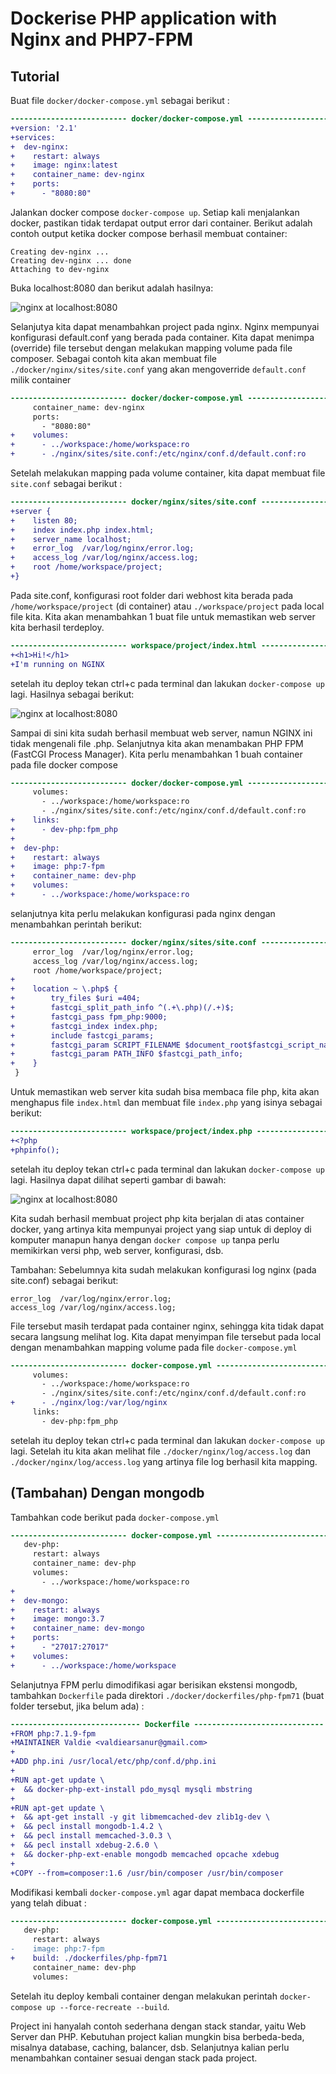 # Dockerise PHP application with Nginx and PHP7-FPM
## Tutorial

Buat file `docker/docker-compose.yml` sebagai berikut :

``` diff
-------------------------- docker/docker-compose.yml --------------------------
+version: '2.1'
+services:
+  dev-nginx:
+    restart: always
+    image: nginx:latest
+    container_name: dev-nginx
+    ports:
+      - "8080:80"
```

Jalankan docker compose `docker-compose up`. Setiap kali menjalankan docker, pastikan tidak terdapat output error dari container. Berikut adalah contoh output ketika docker compose berhasil membuat container:
```
Creating dev-nginx ...
Creating dev-nginx ... done
Attaching to dev-nginx
```
Buka localhost:8080 dan berikut adalah hasilnya:

![nginx at localhost:8080](https://raw.githubusercontent.com/valdiearsanur/dockerize-php-nginx/master/readme_asset/1.png)

Selanjutya kita dapat menambahkan project pada nginx. Nginx mempunyai konfigurasi default.conf yang berada pada container. Kita dapat menimpa (override) file tersebut dengan melakukan mapping volume pada file composer. Sebagai contoh kita akan membuat file `./docker/nginx/sites/site.conf` yang akan mengoverride `default.conf` milik container

``` diff
-------------------------- docker/docker-compose.yml --------------------------
     container_name: dev-nginx
     ports:
       - "8080:80"
+    volumes:
+      - ../workspace:/home/workspace:ro
+      - ./nginx/sites/site.conf:/etc/nginx/conf.d/default.conf:ro
```

Setelah melakukan mapping pada volume container, kita dapat membuat file `site.conf` sebagai berikut :

``` diff
-------------------------- docker/nginx/sites/site.conf --------------------------
+server {
+    listen 80;
+    index index.php index.html;
+    server_name localhost;
+    error_log  /var/log/nginx/error.log;
+    access_log /var/log/nginx/access.log;
+    root /home/workspace/project;
+}
```

Pada site.conf, konfigurasi root folder dari webhost kita berada pada `/home/workspace/project` (di container) atau `./workspace/project` pada local file kita. Kita akan menambahkan 1 buat file  untuk memastikan web server kita berhasil terdeploy.

``` diff
-------------------------- workspace/project/index.html --------------------------
+<h1>Hi!</h1>
+I'm running on NGINX 
```

setelah itu deploy tekan ctrl+c pada terminal dan lakukan `docker-compose up` lagi. Hasilnya sebagai berikut:

![nginx at localhost:8080](https://raw.githubusercontent.com/valdiearsanur/dockerize-php-nginx/master/readme_asset/2.png)

Sampai di sini kita sudah berhasil membuat web server, namun NGINX ini tidak mengenali file .php. Selanjutnya kita akan menambakan PHP FPM (FastCGI Process Manager). Kita perlu menambahkan 1 buah container pada file docker compose

``` diff
-------------------------- docker/docker-compose.yml --------------------------
     volumes:
       - ../workspace:/home/workspace:ro
       - ./nginx/sites/site.conf:/etc/nginx/conf.d/default.conf:ro
+    links:
+      - dev-php:fpm_php
+
+  dev-php:
+    restart: always
+    image: php:7-fpm
+    container_name: dev-php
+    volumes:
+      - ../workspace:/home/workspace:ro 
```

selanjutnya kita perlu melakukan konfigurasi pada nginx dengan menambahkan perintah berikut:

``` diff
-------------------------- docker/nginx/sites/site.conf --------------------------
     error_log  /var/log/nginx/error.log;
     access_log /var/log/nginx/access.log;
     root /home/workspace/project;
+
+    location ~ \.php$ {
+        try_files $uri =404;
+        fastcgi_split_path_info ^(.+\.php)(/.+)$;
+        fastcgi_pass fpm_php:9000;
+        fastcgi_index index.php;
+        include fastcgi_params;
+        fastcgi_param SCRIPT_FILENAME $document_root$fastcgi_script_name;
+        fastcgi_param PATH_INFO $fastcgi_path_info;
+    }
 }
```

Untuk memastikan web server kita sudah bisa membaca file php, kita akan menghapus file `index.html` dan membuat file `index.php` yang isinya sebagai berikut:

``` diff
-------------------------- workspace/project/index.php --------------------------
+<?php
+phpinfo(); 
```

setelah itu deploy tekan ctrl+c pada terminal dan lakukan `docker-compose up` lagi. Hasilnya dapat dilihat seperti gambar di bawah:

![nginx at localhost:8080](https://raw.githubusercontent.com/valdiearsanur/dockerize-php-nginx/master/readme_asset/3.png)

Kita sudah berhasil membuat project php kita berjalan di atas container docker, yang artinya kita mempunyai project yang siap untuk di deploy di komputer manapun hanya dengan `docker compose up` tanpa perlu memikirkan versi php, web server, konfigurasi, dsb.

Tambahan:
Sebelumnya kita sudah melakukan konfigurasi log nginx (pada site.conf) sebagai berikut:
```
error_log  /var/log/nginx/error.log;
access_log /var/log/nginx/access.log;
```
File tersebut masih terdapat pada container nginx, sehingga kita tidak dapat secara langsung melihat log. Kita dapat menyimpan file tersebut pada local dengan menambahkan mapping volume pada file `docker-compose.yml`

``` diff
-------------------------- docker-compose.yml --------------------------
     volumes:
       - ../workspace:/home/workspace:ro
       - ./nginx/sites/site.conf:/etc/nginx/conf.d/default.conf:ro
+      - ./nginx/log:/var/log/nginx
     links:
       - dev-php:fpm_php
```

setelah itu deploy tekan ctrl+c pada terminal dan lakukan `docker-compose up` lagi. Setelah itu kita akan melihat file `./docker/nginx/log/access.log` dan `./docker/nginx/log/access.log` yang artinya file log berhasil kita mapping.

## (Tambahan) Dengan mongodb

Tambahkan code berikut pada `docker-compose.yml`
``` diff
-------------------------- docker-compose.yml --------------------------
   dev-php:
     restart: always
     container_name: dev-php
     volumes:
       - ../workspace:/home/workspace:ro
+
+  dev-mongo:
+    restart: always
+    image: mongo:3.7
+    container_name: dev-mongo
+    ports:
+      - "27017:27017"
+    volumes:
+      - ../workspace:/home/workspace
```

Selanjutnya FPM perlu dimodifikasi agar berisikan ekstensi mongodb, tambahkan `Dockerfile` pada direktori `./docker/dockerfiles/php-fpm71` (buat folder tersebut, jika belum ada) :

``` diff
----------------------------- Dockerfile -----------------------------
+FROM php:7.1.9-fpm
+MAINTAINER Valdie <valdiearsanur@gmail.com>
+
+ADD php.ini /usr/local/etc/php/conf.d/php.ini
+
+RUN apt-get update \
+  && docker-php-ext-install pdo_mysql mysqli mbstring
+
+RUN apt-get update \
+  && apt-get install -y git libmemcached-dev zlib1g-dev \
+  && pecl install mongodb-1.4.2 \
+  && pecl install memcached-3.0.3 \
+  && pecl install xdebug-2.6.0 \
+  && docker-php-ext-enable mongodb memcached opcache xdebug
+
+COPY --from=composer:1.6 /usr/bin/composer /usr/bin/composer
```

Modifikasi kembali `docker-compose.yml` agar dapat membaca dockerfile yang telah dibuat :
``` diff
-------------------------- docker-compose.yml --------------------------
   dev-php:
     restart: always
-    image: php:7-fpm
+    build: ./dockerfiles/php-fpm71
     container_name: dev-php
     volumes:
```

Setelah itu deploy kembali container dengan melakukan perintah `docker-compose up --force-recreate --build`.

Project ini hanyalah contoh sederhana dengan stack standar, yaitu Web Server dan PHP. Kebutuhan project kalian mungkin bisa berbeda-beda, misalnya database, caching, balancer, dsb. Selanjutnya kalian perlu menambahkan container sesuai dengan stack pada project.